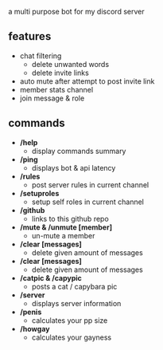 a multi purpose bot for my discord server

## features

- chat filtering
  - delete unwanted words
  - delete invite links
- auto mute after attempt to post invite link
- member stats channel
- join message & role

## commands

- **/help**
  - display commands summary
- **/ping**
  - displays bot & api latency
- **/rules**
  - post server rules in current channel
- **/setuproles**
  - setup self roles in current channel
- **/github**
  - links to this github repo
- **/mute & /unmute [member]**
  - un-mute a member
- **/clear [messages]**
  - delete given amount of messages
- **/clear [messages]**
  - delete given amount of messages
- **/catpic & /capypic**
  - posts a cat / capybara pic
- **/server**
  - displays server information
- **/penis**
  - calculates your pp size
- **/howgay**
  - calculates your gayness
